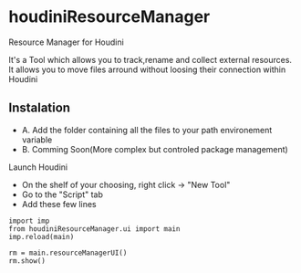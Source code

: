 # houdiniResourceManager
Resource Manager for Houdini

It's a Tool which allows you to track,rename and collect external resources.
It allows you to move files arround without loosing their connection within Houdini

## Instalation
 - A. Add the folder containing all the files to your path environement variable
 - B. Comming Soon(More complex but controled package management)

Launch Houdini
 - On the shelf of your choosing, right click -> "New Tool"
 - Go to the "Script" tab
 - Add these few lines
```
import imp
from houdiniResourceManager.ui import main
imp.reload(main)
    
rm = main.resourceManagerUI()
rm.show()
```
